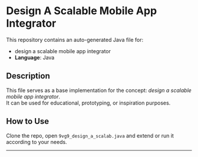 # Design A Scalable Mobile App Integrator

This repository contains an auto-generated Java file for:

- design a scalable mobile app integrator
- **Language**: Java

## Description

This file serves as a base implementation for the concept: *design a scalable mobile app integrator*.  
It can be used for educational, prototyping, or inspiration purposes.

## How to Use

Clone the repo, open `9vg9_design_a_scalab.java` and extend or run it according to your needs.

---


